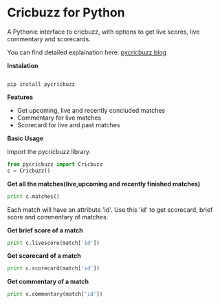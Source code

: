 # <b>Cricbuzz for Python</b>
A Pythonic interface to cricbuzz, with options to get live scores, live commentary and scorecards.

You can find detailed explaination here: <a href = "https://cricstatshub.com/2017/12/03/cricket-api-for-python/">pycricbuzz blog</a>

<b>Instalation</b>

<code>
pip install pycricbuzz
</code>

<b>Features</b>
<ul>
<li>Get upcoming, live and recently concluded matches</li>
<li>Commentary for live matches</li>
<li>Scorecard for live and past matches</li>
</ul>

<b>Basic Usage</b>

Import the pycricbuzz library.

```python
from pycricbuzz import Cricbuzz
c = Cricbuzz()
```

<b>Get all the matches(live,upcoming and recently finished matches)</b>

```python
print c.matches()
```

Each match will have an attribute 'id'. Use this 'id' to get scorecard, brief score and commentary of matches.

<b>Get brief score of a match</b>

```python
print c.livescore(match['id'])
```

<b>Get scorecard of a match</b>

```python
print c.scorecard(match['id'])
```

<b>Get commentary of a match</b>

```python
print c.commentary(match['id'])
```


